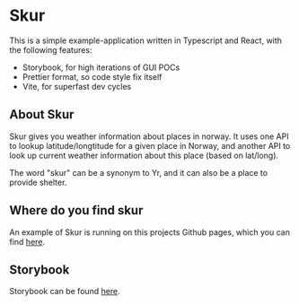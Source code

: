 # Skur

This is a simple example-application written in Typescript and React,
with the following features:

- Storybook, for high iterations of GUI POCs
- Prettier format, so code style fix itself
- Vite, for superfast dev cycles

## About Skur

Skur gives you weather information about places in norway.
It uses one API to lookup latitude/longtitude for a given
place in Norway, and another API to look up current weather
information about this place (based on lat/long).

The word "skur" can be a synonym to Yr, and it can also be
a place to provide shelter.

## Where do you find skur

An example of Skur is running on this projects Github pages,
which you can find [here](https://lebbe.github.io/Skur/).

## Storybook

Storybook can be found [here](https://lebbe.github.io/Skur/storybook/?path=/story/skur-components-pick-place--simple).
